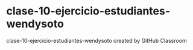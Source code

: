 # clase-10-ejercicio-estudiantes-wendysoto
clase-10-ejercicio-estudiantes-wendysoto created by GitHub Classroom
